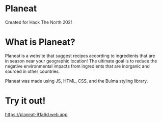 # Planeat
Created for Hack The North 2021 

# What is Planeat?
Planeat is a website that suggest recipes according to ingredients that are in season near your geographic location! The ultimate goal is to reduce the negative environmental impacts from ingredients that are inorganic and sourced in other countries. 

Planeat was made using JS, HTML, CSS, and the Bulma styling library.

# Try it out!
https://planeat-91a6d.web.app
